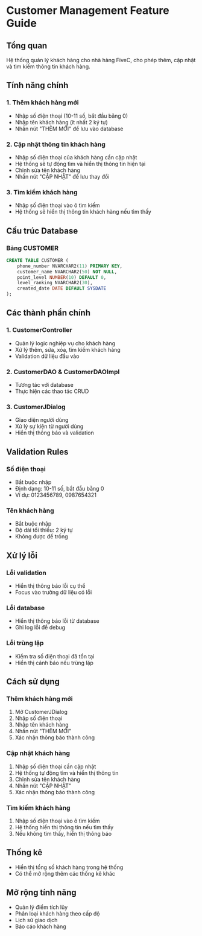 # Customer Management Feature Guide

## Tổng quan
Hệ thống quản lý khách hàng cho nhà hàng FiveC, cho phép thêm, cập nhật và tìm kiếm thông tin khách hàng.

## Tính năng chính

### 1. Thêm khách hàng mới
- Nhập số điện thoại (10-11 số, bắt đầu bằng 0)
- Nhập tên khách hàng (ít nhất 2 ký tự)
- Nhấn nút "THÊM MỚI" để lưu vào database

### 2. Cập nhật thông tin khách hàng
- Nhập số điện thoại của khách hàng cần cập nhật
- Hệ thống sẽ tự động tìm và hiển thị thông tin hiện tại
- Chỉnh sửa tên khách hàng
- Nhấn nút "CẬP NHẬT" để lưu thay đổi

### 3. Tìm kiếm khách hàng
- Nhập số điện thoại vào ô tìm kiếm
- Hệ thống sẽ hiển thị thông tin khách hàng nếu tìm thấy

## Cấu trúc Database

### Bảng CUSTOMER
```sql
CREATE TABLE CUSTOMER (
    phone_number NVARCHAR2(11) PRIMARY KEY,
    customer_name NVARCHAR2(50) NOT NULL,
    point_level NUMBER(10) DEFAULT 0,
    level_ranking NVARCHAR2(30),
    created_date DATE DEFAULT SYSDATE
);
```

## Các thành phần chính

### 1. CustomerController
- Quản lý logic nghiệp vụ cho khách hàng
- Xử lý thêm, sửa, xóa, tìm kiếm khách hàng
- Validation dữ liệu đầu vào

### 2. CustomerDAO & CustomerDAOImpl
- Tương tác với database
- Thực hiện các thao tác CRUD

### 3. CustomerJDialog
- Giao diện người dùng
- Xử lý sự kiện từ người dùng
- Hiển thị thông báo và validation

## Validation Rules

### Số điện thoại
- Bắt buộc nhập
- Định dạng: 10-11 số, bắt đầu bằng 0
- Ví dụ: 0123456789, 0987654321

### Tên khách hàng
- Bắt buộc nhập
- Độ dài tối thiểu: 2 ký tự
- Không được để trống

## Xử lý lỗi

### Lỗi validation
- Hiển thị thông báo lỗi cụ thể
- Focus vào trường dữ liệu có lỗi

### Lỗi database
- Hiển thị thông báo lỗi từ database
- Ghi log lỗi để debug

### Lỗi trùng lặp
- Kiểm tra số điện thoại đã tồn tại
- Hiển thị cảnh báo nếu trùng lặp

## Cách sử dụng

### Thêm khách hàng mới
1. Mở CustomerJDialog
2. Nhập số điện thoại
3. Nhập tên khách hàng
4. Nhấn nút "THÊM MỚI"
5. Xác nhận thông báo thành công

### Cập nhật khách hàng
1. Nhập số điện thoại cần cập nhật
2. Hệ thống tự động tìm và hiển thị thông tin
3. Chỉnh sửa tên khách hàng
4. Nhấn nút "CẬP NHẬT"
5. Xác nhận thông báo thành công

### Tìm kiếm khách hàng
1. Nhập số điện thoại vào ô tìm kiếm
2. Hệ thống hiển thị thông tin nếu tìm thấy
3. Nếu không tìm thấy, hiển thị thông báo

## Thống kê
- Hiển thị tổng số khách hàng trong hệ thống
- Có thể mở rộng thêm các thống kê khác

## Mở rộng tính năng
- Quản lý điểm tích lũy
- Phân loại khách hàng theo cấp độ
- Lịch sử giao dịch
- Báo cáo khách hàng 